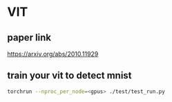 # VIT

## paper link
https://arxiv.org/abs/2010.11929

## train your vit to detect mnist

```bash
torchrun --nproc_per_node=<gpus> ./test/test_run.py
```